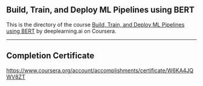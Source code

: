 ## Build, Train, and Deploy ML Pipelines using BERT

This is the directory of the course [Build, Train, and Deploy ML Pipelines using BERT](https://www.coursera.org/learn/ml-pipelines-bert/) by deeplearning.ai on Coursera.

---

## Completion Certificate
https://www.coursera.org/account/accomplishments/certificate/W6KA4JQWV8ZT
